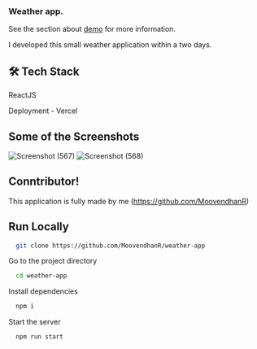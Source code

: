 ### Weather app.

See the section about [demo](weather-app-lxgj.vercel.app) for more information.



I developed this small weather application  within a two days.


## 🛠 Tech Stack <br/>
ReactJS<br/>

Deployment - Vercel<br/>


## Some of the Screenshots
![Screenshot (567)](https://user-images.githubusercontent.com/87975437/218805631-6a9b9186-36ac-4e79-8c12-4daa78b475d0.png)
![Screenshot (568)](https://user-images.githubusercontent.com/87975437/218805671-59f2f965-8e3d-4e1e-b2c8-36f28c323ca1.png)


## Conntributor!

This application is fully made by me 
(https://github.com/MoovendhanR)

## Run Locally

```bash
  git clone https://github.com/MoovendhanR/weather-app
```

Go to the project directory

```bash
  cd weather-app
```

Install dependencies

```bash
  npm i
```

Start the server

```bash
  npm run start
```






